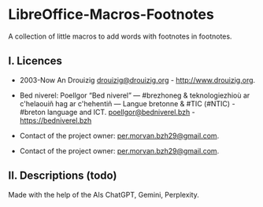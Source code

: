 # LibreOffice-Macros-Footnotes
A collection of little macros to add words with footnotes in footnotes.

## I. Licences
- 2003-Now An Drouizig
drouizig@drouizig.org - http://www.drouizig.org.
- Bed niverel: Poellgor “Bed niverel” — #brezhoneg & teknologiezhioù ar c'helaouiñ hag ar c'hehentiñ — Langue bretonne & #TIC (#NTIC) - #breton language and ICT.
poellgor@bedniverel.bzh - https://bedniverel.bzh

- Contact of the project owner: per.morvan.bzh29@gmail.com.

- Contact of the project owner: per.morvan.bzh29@gmail.com.

## II. Descriptions (todo)
Made with the help of the AIs ChatGPT, Gemini, Perplexity.
